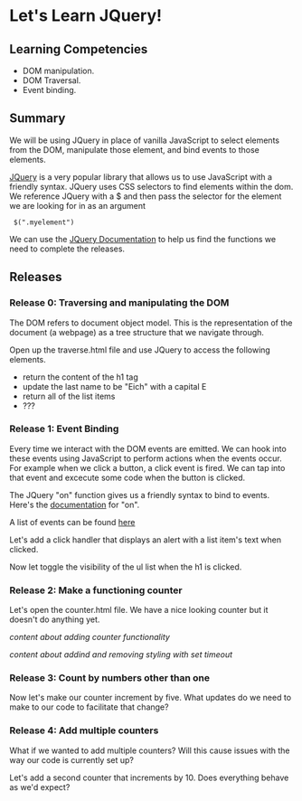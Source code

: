 # Let's Learn JQuery!

## Learning Competencies

* DOM manipulation.
* DOM Traversal.
* Event binding.

## Summary
We will be using JQuery in place of vanilla JavaScript to select elements from the DOM, manipulate those element, and bind events to those elements.

[JQuery](http://jquery.com/) is a very popular library that allows us to use JavaScript with a friendly syntax. JQuery uses CSS selectors to find elements within the dom. We reference JQuery with a $ and then pass the selector for the element we are looking for in as an argument

```
 $(".myelement")
```

We can use the [JQuery Documentation](http://api.jquery.com/) to help us find the functions we need to complete the releases.

## Releases

### Release 0: Traversing and manipulating the DOM
The DOM refers to document object model. This is the representation of the document (a webpage) as a tree structure that we navigate through.

Open up the traverse.html file and use JQuery to access the following elements.

- return the content of the h1 tag
- update the last name to be "Eich" with a capital E
- return all of the list items
- ???


### Release 1: Event Binding
Every time we interact with the DOM events are emitted. We can hook into these events using JavaScript to perform actions when the events occur. For example when we click a button, a click event is fired. We can tap into that event and excecute some code when the button is clicked. 

The JQuery "on" function gives us a friendly syntax to bind to events. Here's the [documentation](http://api.jquery.com/on/) for "on".

A list of events can be found [here](https://developer.mozilla.org/en-US/docs/Web/Events)

Let's add a click handler that displays an alert with a list item's text when clicked.

Now let toggle the visibility of the ul list when the h1 is clicked.

### Release 2: Make a functioning counter
Let's open the counter.html file. We have a nice looking counter but it doesn't do anything yet.

_content about adding counter functionality_

_content about addind and removing styling with set timeout_
 

### Release 3: Count by numbers other than one
Now let's make our counter increment by five. What updates do we need to make to our code to facilitate that change?

### Release 4: Add multiple counters
What if we wanted to add multiple counters? Will this cause issues with the way our code is currently set up?

Let's add a second counter that increments by 10. Does everything behave as we'd expect?
